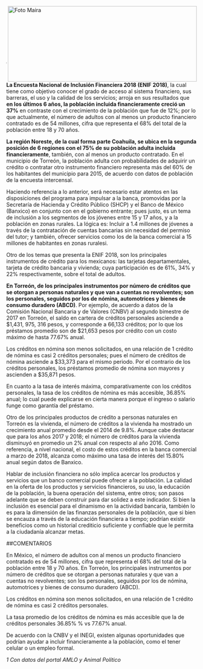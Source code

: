 <p>
   <a title="ir a Otras Publicaciones" href="http://www.trcimplan.gob.mx/autores/frida-valeria-garcia-gutierrez.html"><img class="img-responsive contenido-imagen" src="../imagenes/128/lic-frida-valeria-garcia-gutierrez-top2.png" align="right" alt="Foto Maira" width="500" height="200"></a>

</p>

</br></br></br></br></br></br></br></br>

---

**La Encuesta Nacional de Inclusión Financiera 2018 (ENIF 2018)**, la cual tiene como objetivo conocer el grado de acceso al sistema financiero, sus barreras, el uso y la calidad de los servicios; arroja en sus resultados que **en los últimos 6 años, la población incluida financieramente creció un 37%** en contraste con el crecimiento de la población que fue de 12%; por lo que actualmente, el número de adultos con al menos un producto financiero contratado es de 54 millones, cifra que representa el 68% del total de la población entre 18 y 70 años.

**La región Noreste, de la cual forma parte Coahuila, se ubica en la segunda posición de 6 regiones con el 75% de su población adulta incluida financieramente**, también, con al menos un producto contratado. En el municipio de Torreón, la población adulta con probabilidades de adquirir un crédito o contratar otro instrumento financiero representa más del 60% de los habitantes del municipio para 2015, de acuerdo con datos de población de la encuesta intercensal.

Haciendo referencia a lo anterior, será necesario estar atentos en las disposiciones del programa  para impulsar a la banca, promovidas por la Secretaría de Hacienda y Crédito Público (SHCP) y el Banco de México (Banxico) en conjunto con en el gobierno entrante; pues justo, es un tema de inclusión a los segmentos de los jóvenes entre 15 y 17 años, y a la población en zonas rurales. La lógica es: Incluir a 1.4 millones de jóvenes a través de la contratación de cuentas bancarias sin necesidad del permiso del tutor; y también, ofrecer servicios como los de la banca comercial a 15 millones de habitantes en zonas ruralesi.

Otro de los temas que presenta la ENIF 2018, son los principales instrumentos de crédito para los mexicanos: las tarjetas departamentales, tarjeta de crédito bancaria y vivienda; cuya participación es de 61%, 34% y 22% respectivamente, sobre el total de adultos.

**En Torreón, de los principales instrumentos por número de créditos que se otorgan a personas naturales y que van a cuentas no revolventes; son los personales, seguidos por los de nómina, automotrices y bienes de consumo duradero (ABCD)**. Por ejemplo, de acuerdo a datos de la Comisión Nacional Bancaria y de Valores (CNBV) al segundo bimestre de 2017 en Torreón,  el saldo en cartera de créditos personales asciende a $1,431, 975, 316 pesos, y corresponde a 66,133 créditos; por lo que los préstamos promedio son de $21,653 pesos  por crédito con un costo máximo de hasta 77.67% anual.

Los créditos en nómina son menos solicitados, en una relación de 1 crédito de nómina es casi 2 créditos personales; pues el número de créditos de nómina asciende a $33,373 para el mismo periodo. Por el contrario de los créditos personales, los préstamos promedio de nómina son mayores y ascienden a $35,871 pesos.

En cuanto a la tasa de interés máxima, comparativamente con los créditos personales, la tasa de los créditos de nómina es más accesible, 36.85% anual; lo cual puede explicarse en cierta manera porque el ingreso o salario funge como garantía del préstamo.

Otro de los principales productos de crédito a personas naturales en Torreón es la vivienda, el número de créditos a la vivienda ha mostrado un crecimiento anual promedio desde el 2014 de 9.8%.  Aunque cabe destacar que para los años 2017 y 2018; el número de créditos para la vivienda disminuyó en promedio un 2% anual  con respecto al año 2016. Como referencia, a nivel nacional, el costo de estos créditos en la banca comercial a marzo de 2018, alcanza como máximo una tasa de interés del 15.80% anual según datos de Banxico.

Hablar de inclusión financiera no sólo implica acercar los productos y servicios que un banco comercial puede ofrecer a la población. La calidad en la oferta de los productos y servicios financieros, su uso, la educación de la población, la buena operación del sistema, entre otros; son pasos adelante que se deben construir para dar solidez a este indicador. Si bien la inclusión es esencial para el dinamismo en la actividad bancaria,  también lo es para la dimensión de las finanzas personales de la población, que si bien se encauza a través de la educación financiera a tiempo; podrían existir beneficios como un historial crediticio suficiente y confiable que le permita a la ciudadanía alcanzar metas.

##COMENTARIOS

En México, el número de adultos con al menos un producto financiero contratado es de 54 millones, cifra que representa el 68% del total de la población entre 18 y 70 años.
En Torreón, los principales instrumentos por número de créditos que se otorgan a personas naturales y que van a cuentas no revolventes; son los personales, seguidos por los de nómina, automotrices y bienes de consumo duradero (ABCD).

Los créditos en nómina son menos solicitados, en una relación de 1 crédito de nómina es casi 2 créditos personales.

La tasa promedio de los créditos de nómina es más accesible que la de créditos personales 36.85% % vs 77.67% anual.

De acuerdo con la CNBV y el INEGI, existen algunas oportunidades que podrían ayudar a incluir financieramente a la población, como el tener celular o un empleo formal.

*1 Con datos del portal AMLO y Animal Político*
